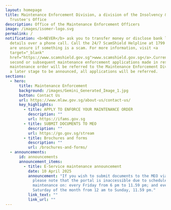 ```yaml
---
layout: homepage
title: Maintenance Enforcement Division, a division of the Insolvency & Public
  Trustee's Office
description: Office of the Maintenance Enforcement Officers
image: /images/isomer-logo.svg
permalink: /
notification: <b>NEVER</b> ask you to transfer money or disclose bank log-in
  details over a phone call. Call the 24/7 ScamShield Helpline at 1799 if you
  are unsure if something is a scam. For more information, visit <a
  target="_blank"
  href="https://www.scamshield.gov.sg">www.scamshield.gov.sg</a>.Currently, only
  second or subsequent maintenance enforcement applications made in respect of a
  maintenance order will be referred to the Maintenance Enforcement Division. At
  a later stage to be announced, all applications will be referred.
sections:
  - hero:
      title: Maintenance Enforcement
      background: /images/Gemini_Generated_Image_1.jpg
      button: Contact Us
      url: https://www.mlaw.gov.sg/about-us/contact-us/
      key_highlights:
        - title: APPLY TO ENFORCE YOUR MAINTENANCE ORDER
          description: ""
          url: https://ifams.gov.sg
        - title: SUBMIT DOCUMENTS TO MEO
          description: ""
          url: https://go.gov.sg/stream
        - title: Brochures and forms
          description: ""
          url: /brochures-and-forms/
  - announcements:
      id: announcements
      announcement_items:
        - title: E-Service maintenance announcement
          date: 10 April 2025
          announcement: "If you wish to submit documents to the MEO via our e-services,
            please note that the portal is inaccessible due to scheduled
            maintenance on: every Friday from 6 pm to 11.59 pm; and every first
            Saturday of the month from 12 am to Sunday, 11.59 pm."
          link_text: ""
          link_url: ""
---
```

